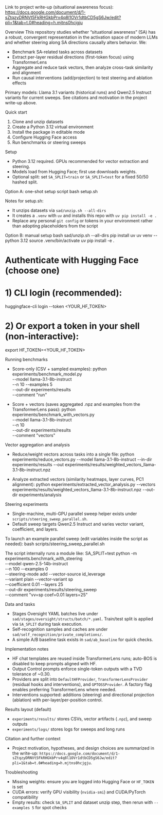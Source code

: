 Link to project write-up (situational awareness focus): https://docs.google.com/document/d/1-sZtqzyDRNVt5FkRHGkbPrv4q8l1OVr1dtbCD5gS6Jw/edit?pli=1&tab=t.0#heading=h.mjtns0hcjgju

Overview
This repository studies whether “situational awareness” (SA) has a robust, convergent representation in the activation space of modern LLMs and whether steering along SA directions causally alters behavior. We:
- Benchmark SA-related tasks across datasets
- Extract per-layer residual directions (first-token focus) using TransformerLens
- Aggregate and reduce task vectors, then analyze cross-task similarity and alignment
- Run causal interventions (add/projection) to test steering and ablation effects

Primary models: Llama 3.1 variants (historical runs) and Qwen2.5 Instruct variants for current sweeps. See citations and motivation in the project write-up above.

Quick start
1) Clone and unzip datasets
2) Create a Python 3.12 virtual environment
3) Install the package in editable mode
4) Configure Hugging Face access
5) Run benchmarks or steering sweeps

Setup
- Python 3.12 required. GPUs recommended for vector extraction and steering.
- Models load from Hugging Face; first use downloads weights.
- Optional split: set `SA_SPLIT=train` or `SA_SPLIT=test` for a fixed 50/50 hashed split.

Option A: one-shot setup script
  bash setup.sh

Notes for setup.sh:
- It unzips datasets via `sad/unzip.sh --all-dirs`
- It creates a `.venv` with `uv` and installs this repo with `uv pip install -e .`
- Replace any personal `git config` or tokens in your environment rather than adopting placeholders from the script

Option B: manual setup
  bash sad/unzip.sh --all-dirs
  pip install uv
  uv venv --python 3.12
  source .venv/bin/activate
  uv pip install -e .
  # Authenticate with Hugging Face (choose one)
  # 1) CLI login (recommended):
  huggingface-cli login --token <YOUR_HF_TOKEN>
  # 2) Or export a token in your shell (non-interactive):
  export HF_TOKEN=<YOUR_HF_TOKEN>

Running benchmarks
- Score-only (CSV + sampled examples):
  python experiments/benchmark_model.py \
    --model llama-3.1-8b-instruct \
    --n 10 --examples 5 \
    --out-dir experiments/results \
    --comment "run"

- Score + vectors (saves aggregated .npz and examples from the TransformerLens pass):
  python experiments/benchmark_with_vectors.py \
    --model llama-3.1-8b-instruct \
    --n 10 \
    --out-dir experiments/results \
    --comment "vectors"

Vector aggregation and analysis
- Reduce/weight vectors across tasks into a single file:
  python experiments/reduce_vectors.py --model llama-3.1-8b-instruct --in-dir experiments/results --out experiments/results/weighted_vectors_llama-3.1-8b-instruct.npz

- Analyze extracted vectors (similarity heatmaps, layer curves, PC1 alignment):
  python experiments/extracted_vector_analysis.py --vectors experiments/results/weighted_vectors_llama-3.1-8b-instruct.npz --out-dir experiments/analysis

Steering experiments
- Single-machine, multi-GPU parallel sweep helper exists under `scripts/steering_sweep_parallel.sh`.
- Default sweep targets Qwen2.5 Instruct and varies vector variant, coefficient, and layers.

To launch an example parallel sweep (edit variables inside the script as needed):
  bash scripts/steering_sweep_parallel.sh

The script internally runs a module like:
  SA_SPLIT=test python -m experiments.benchmark_with_steering \
    --model qwen-2.5-14b-instruct \
    --n 100 --examples 0 \
    --steering-mode add --vector-source id_leverage \
    --variant plain --vector-variant sp \
    --coefficient 0.01 --layers 25 \
    --out-dir experiments/results/steering_sweep \
    --comment "vv=sp coef=0.01 layers=25"

Data and tasks
- Stages Oversight YAML batches live under `sad/stages/oversight/structs/batch/*.yaml`. Train/test split is applied via `SA_SPLIT` during task execution.
- Self-recognition samples and caches are under `sad/self_recognition/private_completions/`.
- A simple A/B baseline task exists in `sad/ab_baseline` for quick checks.

Implementation notes
- HF chat templates are reused inside TransformerLens runs; auto-BOS is disabled to keep prompts aligned with HF.
- Output Control prompts enforce single-token outputs with a TVD tolerance of ~0.30.
- Providers are split into `DefaultHFProvider`, `TransformerLensProvider` (residual hooks and interventions), and `GPTOSSProvider`. A factory flag enables preferring TransformerLens where needed.
- Interventions supported: additions (steering) and directional projection (ablation) with per-layer/per-position control.

Results layout (default)
- `experiments/results/` stores CSVs, vector artifacts (`.npz`), and sweep outputs
- `experiments/logs/` stores logs for sweeps and long runs

Citation and further context
- Project motivation, hypotheses, and design choices are summarized in the write-up: `https://docs.google.com/document/d/1-sZtqzyDRNVt5FkRHGkbPrv4q8l1OVr1dtbCD5gS6Jw/edit?pli=1&tab=t.0#heading=h.mjtns0hcjgju`.

Troubleshooting
- Missing weights: ensure you are logged into Hugging Face or `HF_TOKEN` is set
- CUDA errors: verify GPU visibility (`nvidia-smi`) and CUDA/PyTorch compatibility
- Empty results: check `SA_SPLIT` and dataset unzip step, then rerun with `--examples 5` for spot checks